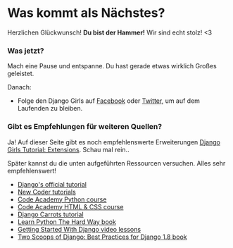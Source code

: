 # Was kommt als Nächstes?

Herzlichen Glückwunsch! **Du bist der Hammer!** Wir sind echt stolz! <3

### Was jetzt?

Mach eine Pause und entspanne. Du hast gerade etwas wirklich Großes geleistet.

Danach:

* Folge den Django Girls auf [Facebook](http://facebook.com/djangogirls) oder [Twitter](http://twitter.com/djangogirls), um auf dem Laufenden zu bleiben.

### Gibt es Empfehlungen für weiteren Quellen?

Ja! Auf dieser Seite gibt es noch empfehlenswerte Erweiterungen [Django Girls Tutorial: Extensions](http://djangogirls.gitbooks.io/django-girls-tutorial-extensions/
). Schau mal rein..

Später kannst du die unten aufgeführten Ressourcen versuchen. Alles sehr empfehlenswert!

- [Django's official tutorial](https://docs.djangoproject.com/en/1.8/intro/tutorial01/)
- [New Coder tutorials](http://newcoder.io/tutorials/)
- [Code Academy Python course](http://www.codecademy.com/en/tracks/python)
- [Code Academy HTML & CSS course](http://www.codecademy.com/tracks/web)
- [Django Carrots tutorial](http://django.carrots.pl/en/)
- [Learn Python The Hard Way book](http://learnpythonthehardway.org/book/)
- [Getting Started With Django video lessons](http://gettingstartedwithdjango.com/)
- [Two Scoops of Django: Best Practices for Django 1.8 book](http://twoscoopspress.com/products/two-scoops-of-django-1-8)
